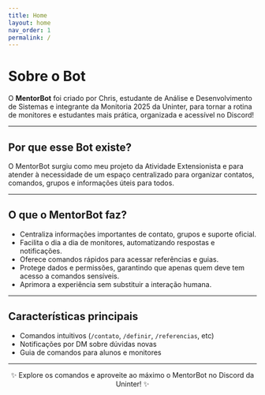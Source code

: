 ```yaml
---
title: Home
layout: home
nav_order: 1
permalink: /
---
```


# Sobre o Bot

O **MentorBot** foi criado por Chris, estudante de Análise e Desenvolvimento de Sistemas e integrante da Monitoria 2025 da Uninter, para tornar a rotina de monitores e estudantes mais prática, organizada e acessível no Discord!

---

## Por que esse Bot existe?

O MentorBot surgiu como meu projeto da Atividade Extensionista e para atender à necessidade de um espaço centralizado para organizar contatos, comandos, grupos e informações úteis para todos.

---

## O que o MentorBot faz?

- Centraliza informações importantes de contato, grupos e suporte oficial.
- Facilita o dia a dia de monitores, automatizando respostas e notificações.
- Oferece comandos rápidos para acessar referências e guias.
- Protege dados e permissões, garantindo que apenas quem deve tem acesso a comandos sensíveis.
- Aprimora a experiência sem substituir a interação humana.

---

## Características principais

- Comandos intuitivos (`/contato`, `/definir`, `/referencias`, etc)
- Notificações por DM sobre dúvidas novas
- Guia de comandos para alunos e monitores

---

<div align="center">

✨ Explore os comandos e aproveite ao máximo o MentorBot no Discord da Uninter! ✨

</div>
